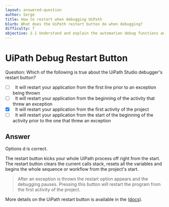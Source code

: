 ```yaml
---
layout: answered-question
author: Serge
title: How to restart when debugging UiPath
blurb: What does the UiPath restart button do when debugging?
difficulty: 7
objective: 2.1 Understand and explain the automation debug functions and usage such as breakpoints
---
```

<h1>UiPath Debug Restart Button</h1>
Question: Which of the following is true about the UiPath Studio debugger's restart button?

- [ ] &nbsp;  It will restart your application from the first line prior to an exception being thrown
- [ ] &nbsp;  It will restart your application from the beginning of the activity that threw an exception
- [x] &nbsp;  It will restart your application from the first activity of the project
- [ ] &nbsp;  It will restart your application from the start of the beginning of the activity prior to the one that threw an exception

## Answer

Options d is correct.

The restart button kicks your whole UiPath process off right from the start. The restart button clears the current calls stack, resets all the variables and begins the whole sequence or workflow from the project's start.

> After an exception is thrown the restart option appears and the debugging pauses. Pressing this button will restart the program from the first activity of the project.

More details on the UiPath restart button is available in the ([docs](https://docs.uipath.com/studio/docs/debugging-actions)).

